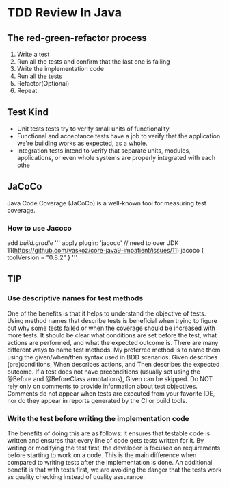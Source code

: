 # TDD Review In Java

## The red-green-refactor process

1. Write a test
2. Run all the tests and confirm that the last one is failing
3. Write the implementation code
4. Run all the tests
5. Refactor(Optional)
6. Repeat

## Test Kind

- Unit tests tests try to verify small units of functionality
- Functional and acceptance tests have a job to verify that the application we're building works as expected, as a whole.
- Integration tests intend to verify that separate units, modules, applications, or even whole systems are properly integrated with each othe

## JaCoCo

Java Code Coverage (JaCoCo) is a well-known tool for measuring test coverage.

### How to use Jacoco

add *build.gradle*
'''
apply plugin: 'jacoco'
// need to over JDK 11(https://github.com/vaskoz/core-java9-impatient/issues/11)
jacoco {
    toolVersion = "0.8.2"
}
'''
 
## TIP

### Use descriptive names for test methods

One of the benefits is that it helps to understand the objective of tests.
Using method names that describe tests is beneficial when trying to figure out why some tests failed or when the coverage should be increased with more tests. It should be clear what conditions are set before the test, what actions are performed, and what the expected outcome is.
There are many different ways to name test methods. My preferred method is to name them using the given/when/then syntax used
in BDD scenarios. Given describes (pre)conditions, When describes actions, and Then describes the expected outcome. If a test does not have preconditions (usually set using the @Before and @BeforeClass annotations), Given can be skipped.
Do NOT rely only on comments to provide information about test objectives. Comments do not appear when tests are executed from your favorite IDE, nor do they appear in reports generated by the CI or build tools.

### Write the test before writing the implementation code

The benefits of doing this are as follows: it ensures that testable code is written and ensures that every line of code gets tests written for it.
By writing or modifying the test first, the developer is focused on requirements before starting to work on a code. This is
the main difference when compared to writing tests after the implementation is done. An additional benefit is that with tests first, we are avoiding the danger that the tests work as quality checking instead of quality assurance.